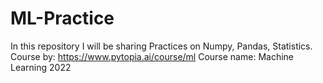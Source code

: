 # ML-Practice
In this repository I will be sharing Practices on Numpy, Pandas, Statistics. 
Course by: https://www.pytopia.ai/course/ml 
Course name: Machine Learning 2022
